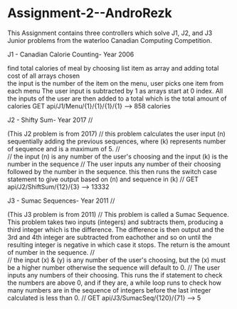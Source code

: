# Assignment-2--AndroRezk
This Assignment contains three controllers which solve J1, J2, and J3 Junior problems from the waterloo Canadian Computing Competition. 

J1 - Canadian Calorie Counting- Year 2006
    <summary>
    find total calories of meal by choosing list item as array and adding total cost of all arrays chosen
    </summary>
    <param> the input is the number of the item on the menu, user picks one item from each menu</param>
    <returns>The user input is subtracted by 1 as arrays start at 0 index. All the inputs of the user are then added to a total which is the total amount of calories</returns>
    GET api/J1/Menu/{1}/{1}/{1}/{1} --> 858 calories

J2 - Shifty Sum- Year 2017
    // <summary> (This J2 problem is from 2017)
    // this problem calculates the user input (n) sequentially adding the previous sequences, where (k) represents number of sequence and is a maximum of 5.
    // </summary>
    // <param> the input (n) is any number of the user's choosing and the input (k) is the number in the sequence</param>
    // <returns>The user inputs any number of their choosing followed by the number in the sequence. this then runs the switch case statement to give output based on (n) and sequence in (k)</returns>
    // GET api/J2/ShiftSum/{12}/{3} --> 13332 

J3 - Sumac Sequences- Year 2011
    // <summary> (This J3 problem is from 2011)
    // This problem is called a Sumac Sequence. This problem takes two inputs (integers) and subtracts them, producing a third integer which is the difference. The difference is then output and the 3rd and 4th integer are subtracted from eachother and so on until the resulting integer is negative in which case it stops. The return is the amount of number in the sequence.
    // </summary>
    // <param> the input (x) & (y) is any number of the user's choosing, but the (x) must be a higher number otherwise the sequence will default to 0.</param>
    // <returns>The user inputs any numbers of their choosing. This runs the if statement to check the numbers are above 0, and if they are, a while loop runs to check how many numbers are in the sequence of integers before the last integer calculated is less than 0.</returns>
    // GET api/J3/SumacSeq/{120}/{71} --> 5
